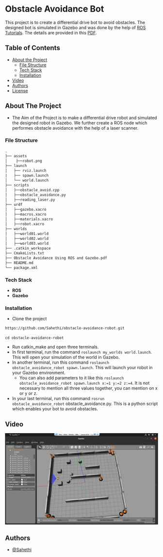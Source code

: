 
# Obstacle Avoidance Bot

This project is to create a differential drive bot to avoid obstacles. The designed bot is simulated in Gazebo and was done by the help of [ROS Tutorials](https://www.theconstructsim.com/ros-projects-exploring-ros-using-2-wheeled-robot-part-1/).
The details are provided in this [PDF](https://github.com/Sahethi/ros-assignment/blob/master/Obstacle%20Avoidance%20Using%20ROS%20and%20Gazebo.pdf). 

## Table of Contents

* [About the Project](#about-the-project)
  * [File Structure](#file-structure)
  * [Tech Stack](#tech-stack)
  * [Installation](#installation)
* [Video](#video)
* [Authors](#authors)
* [License](#license)

## About The Project
* The Aim of the Project is to make a differential drive robot and simulated the designed robot in Gazebo. We further create a ROS node which performes obstacle avoidance with the help of a laser scanner.

### File Structure
    .
    ├── assets              
    │    ├──robot.png               
    ├── launch                     
    │   ├── rviz.launch  
    |   ├── spawn.launch           
    │   └── world.launch             
    ├── scripts                    
    │   ├──obstacle_avoid.cpp               
    │   ├──obstacle_avoidance.py   
    │   ├──reading_laser.py   
    ├── urdf                    
    │   ├──gazebo.xacro              
    │   ├──macros.xacro
    │   ├──materials.xacro
    │   ├──robot.xacro  
    ├── worlds                    
    │   ├──world01.world              
    │   ├──world02.world   
    │   ├──world03.world
    ├── .catkin_workspace    
    ├── CmakeLists.txt           
    ├── Obstacle Avoidance Using ROS and Gazebo.pdf
    ├── README.md
    └── package.xml

### Tech Stack

* **ROS** 
* **Gazebo**

### Installation
* Clone the project
```
https://github.com/Sahethi/obstacle-avoidance-robot.git

cd obstacle-avoidance-robot
```
* Run catkin_make and open three terminals.
* In first terminal, run the command `roslaunch my_worlds world.launch`. This will open your simulation of the world in Gazebo.
* In another terminal, run this command `roslaunch obstacle_avoidance_robot spawn.launch`. This will launch your robot in your Gazebo environment. 
    * You can also add parameters to it like this `roslaunch obstacle_avoidance_robot spawn.launch x:=1 y:=2 z:=4`. It is not necessary to mention all three values together, you can mention on x or y or z. 
* In your last terminal, run this command  `rosrun obstacle_avoidance_robot` obstacle_avoidance.py. This is a python script which enables your bot to avoid obstacles. 
    
    

## Video

[![Video](/assets/robot.png)](https://www.youtube.com/watch?v=sNOSZIfiu6g)


  
## Authors

- [@Sahethi](https://www.github.com/Sahethi)

  